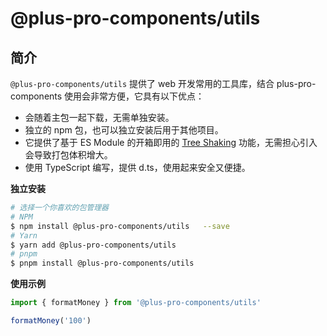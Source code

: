 # @plus-pro-components/utils

## 简介

`@plus-pro-components/utils` 提供了 web 开发常用的工具库，结合 plus-pro-components 使用会非常方便，它具有以下优点：

- 会随着主包一起下载，无需单独安装。
- 独立的 npm 包，也可以独立安装后用于其他项目。
- 它提供了基于 ES Module 的开箱即用的 [Tree Shaking](https://webpack.js.org/guides/tree-shaking/) 功能，无需担心引入会导致打包体积增大。
- 使用 TypeScript 编写，提供 d.ts，使用起来安全又便捷。

**独立安装**

```sh
# 选择一个你喜欢的包管理器
# NPM
$ npm install @plus-pro-components/utils   --save
# Yarn
$ yarn add @plus-pro-components/utils
# pnpm
$ pnpm install @plus-pro-components/utils
```

**使用示例**

```ts
import { formatMoney } from '@plus-pro-components/utils'

formatMoney('100')
```
